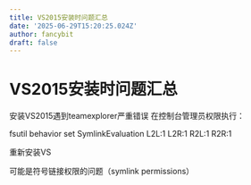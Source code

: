 ```yaml
---
title: VS2015安装时问题汇总
date: '2025-06-29T15:20:25.024Z'
author: fancybit
draft: false
---
```

<div class="header"><h1 class="single-title animate__animated animate__pulse animate__faster">VS2015安装时问题汇总</h1></div>

<div class="content" id="content"><p>安装VS2015遇到teamexplorer严重错误 在控制台管理员权限执行：</p><p>fsutil behavior set SymlinkEvaluation L2L:1 L2R:1 R2L:1 R2R:1</p><p>重新安装VS</p><p></p><p>可能是符号链接权限的问题（symlink permissions）</p><!-- raw HTML omitted --></div>

